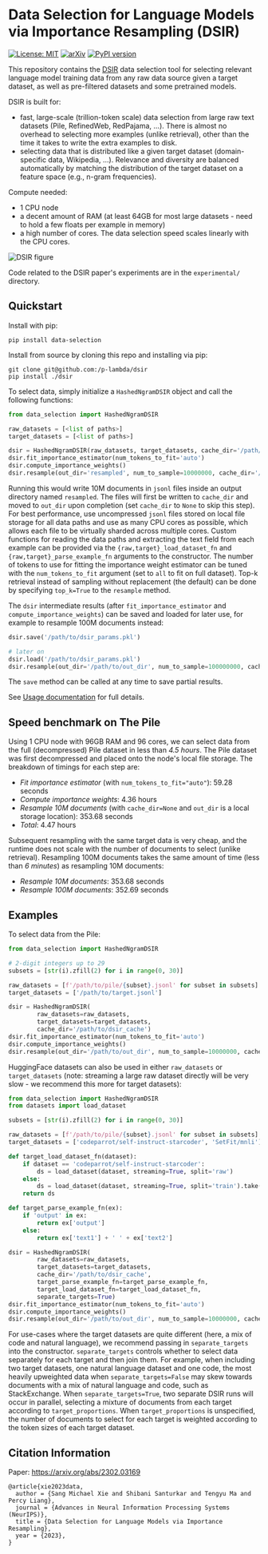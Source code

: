 # Data Selection for Language Models via Importance Resampling (DSIR)
[![License: MIT](https://img.shields.io/badge/License-MIT-yellow.svg)](https://opensource.org/licenses/MIT)
[![arXiv](https://img.shields.io/badge/arXiv-2305.10429-00ff00.svg)](https://arxiv.org/abs/2302.03169)
[![PyPI version](https://badge.fury.io/py/data-selection.svg)](https://badge.fury.io/py/data-selection)

This repository contains the [DSIR](https://arxiv.org/abs/2302.03169) data selection tool for selecting relevant language model training data from any raw data source given a target dataset, as well as pre-filtered datasets and some pretrained models.

DSIR is built for:
- fast, large-scale (trillion-token scale) data selection from large raw text datasets (Pile, RefinedWeb, RedPajama, ...). There is almost no overhead to selecting more examples (unlike retrieval), other than the time it takes to write the extra examples to disk.
- selecting data that is distributed like a given target dataset (domain-specific data, Wikipedia, ...). Relevance and diversity are balanced automatically by matching the distribution of the target dataset on a feature space (e.g., n-gram frequencies).

Compute needed:
- 1 CPU node
- a decent amount of RAM (at least 64GB for most large datasets - need to hold a few floats per example in memory)
- a high number of cores. The data selection speed scales linearly with the CPU cores.

![DSIR figure](fig1.png)

Code related to the DSIR paper's experiments are in the `experimental/` directory.

## Quickstart

Install with pip:
```
pip install data-selection
```

Install from source by cloning this repo and installing via pip:
```
git clone git@github.com:/p-lambda/dsir
pip install ./dsir
```

To select data, simply initialize a `HashedNgramDSIR` object and call the following functions:
```python
from data_selection import HashedNgramDSIR

raw_datasets = [<list of paths>]
target_datasets = [<list of paths>]

dsir = HashedNgramDSIR(raw_datasets, target_datasets, cache_dir='/path/to/dsir_cache')
dsir.fit_importance_estimator(num_tokens_to_fit='auto')
dsir.compute_importance_weights()
dsir.resample(out_dir='resampled', num_to_sample=10000000, cache_dir='/path/to/resampled_cache')
```
Running this would write 10M documents in `jsonl` files inside an output directory named `resampled`. The files will first be written to `cache_dir` and moved to `out_dir` upon completion (set `cache_dir` to `None` to skip this step). For best performance, use uncompressed `jsonl` files stored on local file storage for all data paths and use as many CPU cores as possible, which allows each file to be virtually sharded across multiple cores. Custom functions for reading the data paths and extracting the text field from each example can be provided via the
`{raw,target}_load_dataset_fn` and `{raw,target}_parse_example_fn` arguments to the constructor. The number of tokens to use for fitting the importance weight estimator can be tuned with the `num_tokens_to_fit` argument (set to `all` to fit on full dataset). Top-k retrieval instead of sampling without replacement (the default) can be done by specifying `top_k=True` to the `resample` method.
 
The `dsir` intermediate results (after `fit_importance_estimator` and `compute_importance_weights`) can be saved and loaded for later use, for example to resample 100M documents instead:
```python
dsir.save('/path/to/dsir_params.pkl')

# later on
dsir.load('/path/to/dsir_params.pkl')
dsir.resample(out_dir='/path/to/out_dir', num_to_sample=100000000, cache_dir='/path/to/resampled_cache')
```
The `save` method can be called at any time to save partial results.

See [Usage documentation](data_selection/README.md) for full details.


## Speed benchmark on The Pile
Using 1 CPU node with 96GB RAM and 96 cores, we can select data from the full (decompressed) Pile dataset in less than *4.5 hours*.
The Pile dataset was first decompressed and placed onto the node's local file storage. The breakdown of timings for each step are:
- *Fit importance estimator* (with `num_tokens_to_fit="auto"`): 59.28 seconds
- *Compute importance weights*: 4.36 hours
- *Resample 10M documents* (with `cache_dir=None` and `out_dir` is a local storage location): 353.68 seconds
- *Total*: 4.47 hours

Subsequent resampling with the same target data is very cheap, and the runtime does not scale with the number of documents to select (unlike retrieval). Resampling 100M documents takes the same amount of time (less than *6 minutes*) as resampling 10M documents:
- *Resample 10M documents*: 353.68 seconds
- *Resample 100M documents*: 352.69 seconds

## Examples

To select data from the Pile:
```python
from data_selection import HashedNgramDSIR

# 2-digit integers up to 29
subsets = [str(i).zfill(2) for i in range(0, 30)]

raw_datasets = [f'/path/to/pile/{subset}.jsonl' for subset in subsets]
target_datasets = ['/path/to/target.jsonl']

dsir = HashedNgramDSIR(
        raw_datasets=raw_datasets,
        target_datasets=target_datasets,
        cache_dir='/path/to/dsir_cache')
dsir.fit_importance_estimator(num_tokens_to_fit='auto')
dsir.compute_importance_weights()
dsir.resample(out_dir='/path/to/out_dir', num_to_sample=10000000, cache_dir='/path/to/resample_cache')
```

HuggingFace datasets can also be used in either `raw_datasets` or `target_datasets` (note: streaming a large raw dataset directly will be very slow - we recommend this more for target datasets):
```python
from data_selection import HashedNgramDSIR
from datasets import load_dataset

subsets = [str(i).zfill(2) for i in range(0, 30)]

raw_datasets = [f'/path/to/pile/{subset}.jsonl' for subset in subsets]
target_datasets = ['codeparrot/self-instruct-starcoder', 'SetFit/mnli']

def target_load_dataset_fn(dataset):
    if dataset == 'codeparrot/self-instruct-starcoder':
        ds = load_dataset(dataset, streaming=True, split='raw')
    else:
        ds = load_dataset(dataset, streaming=True, split='train').take(10000)
    return ds

def target_parse_example_fn(ex):
    if 'output' in ex:
        return ex['output']
    else:
        return ex['text1'] + ' ' + ex['text2']

dsir = HashedNgramDSIR(
        raw_datasets=raw_datasets,
        target_datasets=target_datasets,
        cache_dir='/path/to/dsir_cache',
        target_parse_example_fn=target_parse_example_fn,
        target_load_dataset_fn=target_load_dataset_fn,
        separate_targets=True)
dsir.fit_importance_estimator(num_tokens_to_fit='auto')
dsir.compute_importance_weights()
dsir.resample(out_dir='/path/to/out_dir', num_to_sample=10000000, cache_dir='/path/to/resample_cache')
```
For use-cases where the target datasets are quite different (here, a mix of code and natural language), we recommend passing in `separate_targets` into the constructor. `separate_targets` controls whether to select data separately for each target and then join them. For example, when including two target datasets, one natural language dataset and one code, the most heavily upweighted data when `separate_targets=False` may skew towards documents with a mix of natural language and code, such as StackExchange. When `separate_targets=True`, two separate DSIR runs will occur in parallel, selecting a mixture of documents from each target according to `target_proportions`. When `target_proportions` is unspecified, the number of documents to select for each target is weighted according to the token sizes of each target dataset.


## Citation Information
Paper: <https://arxiv.org/abs/2302.03169>
```
@article{xie2023data,
  author = {Sang Michael Xie and Shibani Santurkar and Tengyu Ma and Percy Liang},
  journal = {Advances in Neural Information Processing Systems (NeurIPS)},
  title = {Data Selection for Language Models via Importance Resampling},
  year = {2023},
}
```

